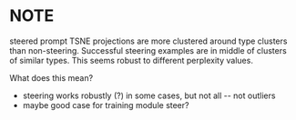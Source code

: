 # NOTE

steered prompt TSNE projections are more clustered around type clusters than non-steering. Successful steering examples are in middle of clusters of similar types. This seems robust to different perplexity values.

What does this mean?

- steering works robustly (?) in some cases, but not all -- not outliers
- maybe good case for training module steer?